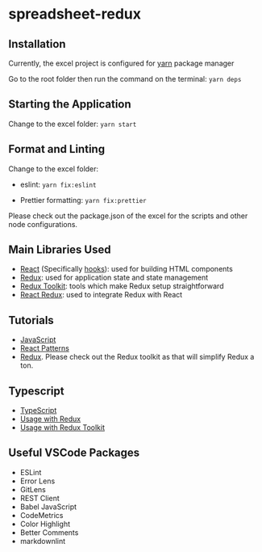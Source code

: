# spreadsheet-redux

## Installation

Currently, the excel project is configured for [yarn](https://yarnpkg.com/) package manager

Go to the root folder then run the command on the terminal: ```yarn deps```

## Starting the Application

Change to the excel folder: ```yarn start```

## Format and Linting

Change to the excel folder:

- eslint: ```yarn fix:eslint```

- Prettier formatting: ```yarn fix:prettier```

Please check out the package.json of the excel for the scripts and other node configurations.

## Main Libraries Used

- [React](https://reactjs.org/) (Specifically [hooks](https://reactjs.org/docs/hooks-overview.html)): used for building HTML components
- [Redux](https://redux.js.org/): used for application state and state management
- [Redux Toolkit](https://redux-toolkit.js.org/): tools which make Redux setup straightforward
- [React Redux](https://react-redux.js.org/): used to integrate Redux with React

## Tutorials

- [JavaScript](https://javascript.info/)
- [React Patterns](https://reactpatterns.com/)
- [Redux](https://egghead.io/courses/getting-started-with-redux). Please check out the Redux toolkit as that will simplify Redux a ton.

## Typescript

- [TypeScript](https://www.typescriptlang.org/)
- [Usage with Redux](https://redux.js.org/recipes/usage-with-typescript)
- [Usage with Redux Toolkit](https://redux-toolkit.js.org/usage/usage-with-typescript)

## Useful VSCode Packages

- ESLint
- Error Lens
- GitLens
- REST Client
- Babel JavaScript
- CodeMetrics
- Color Highlight
- Better Comments
- markdownlint
